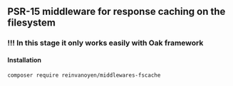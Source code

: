 ## PSR-15 middleware for response caching on the filesystem
### !!! In this stage it only works easily with Oak framework

#### Installation

```ssh
composer require reinvanoyen/middlewares-fscache
```